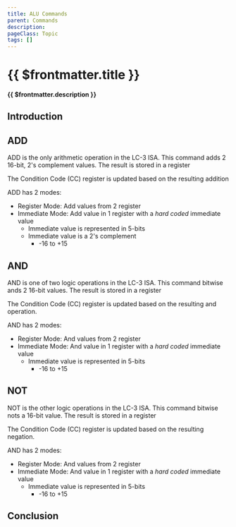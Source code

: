```yaml
---
title: ALU Commands
parent: Commands
description: 
pageClass: Topic
tags: []
---
```


# {{ $frontmatter.title }}
**{{ $frontmatter.description }}**

<KeyConcepts :ConceptArray= "[
{
  Concept:'Software in much more useful if it can interacts with users and other systems',
  Details:'Accepting input and providing outputs to/from a user or other system allows software to solve more complicated problems.'
}
]" />

## Introduction

## ADD

ADD is the only arithmetic operation in the LC-3 ISA. This command adds 2 16-bit, 2's complement values. The result is stored in a register

The Condition Code (CC) register is updated based on the resulting addition

ADD has 2 modes:
- Register Mode: Add values from 2 register
- Immediate Mode: Add value in 1 register with a *hard coded* immediate value
    - Immediate value is represented in 5-bits
    - Immediate value is a 2's complement
        - -16 to +15

<LC3Instruction opName="ADD (Register Mode)" :bitPattern="{OpCode:'0001', DR: '000', SR1:'000',Mode:'1',unused:'00',SR2:'000'}" :descriptions="[{OPCode:''},{DR:'Destination Register'},{SR1:'Source Register 1'}, {Mode:'1 indicates Immediate Mode'}, {unused: 'not used in Register Mode'},{SR2:'Source Register 2' }]"  :examples="['ADD R3, R1, R2 ; sum values in registers 1 and 2, store result in R3', 'ADD R3, R2, R2 ; Add R2 to itself, store result in R3', 'ADD R3, R3, R3 ; Add value in R3 to itself, store result in R3']"/>

<LC3Instruction opName="ADD (Immediate Mode)" :bitPattern="{OpCode:'0001', DR: '000', SR1:'000',Mode:'0',IMM5:'00000'}" :descriptions="[{OPCode:''},{DR:'Destination Register'},{SR1:'Source Register 1'}, {Mode:'0 indicates Register Mode'}, {IMM5: '5-bit immediate value' }]"  :examples="['ADD R3, R1, #1 ; add values in register 1 with 1, store result in R3', 'ADD R3, R2, #-4 ; add values in register 2 with -4, store result in R3', 'ADD R3, R3, xB ; Add value in R3 to hex value B (11 in base 10)), store result in R3']"/>

## AND

AND is one of two logic operations in the LC-3 ISA. This command bitwise ands 2 16-bit values. The result is stored in a register

The Condition Code (CC) register is updated based on the resulting and operation.

AND has 2 modes:
- Register Mode: And values from 2 register
- Immediate Mode: And value in 1 register with a *hard coded* immediate value
    - Immediate value is represented in 5-bits
        - -16 to +15

<LC3Instruction opName="AND (Register Mode)" :bitPattern="{OpCode:'0101', DR: '000', SR1:'000',Mode:'1',unused:'00',SR2:'000'}" :descriptions="[{OPCode:''},{DR:'Destination Register'},{SR1:'Source Register 1'}, {Mode:'1 indicates Immediate Mode'}, {unused: 'not used in Register Mode'},{SR2:'Source Register 2' }]"  :examples="['AND R3, R1, R2 ; And values in registers 1 and 2, store result in R3', 'AND R3, R2, R2 ; And R2 to itself, store result in R3', 'AND R3, R3, R3 ; And value in R3 to itself, store result in R3']"/>

<LC3Instruction opName="AND (Immediate Mode)" :bitPattern="{OpCode:'0101', DR: '000', SR1:'000',Mode:'0',IMM5:'00000'}" :descriptions="[{OPCode:''},{DR:'Destination Register'},{SR1:'Source Register 1'}, {Mode:'0 indicates Register Mode'}, {IMM5: '5-bit immediate value' }]"  :examples="['AND R3, R1, #1 ; and values in register 1 with 1, store result in R3', 'AND R3, R2, #-4 ; and values in register 2 with -4, store result in R3', 'AND R3, R3, xB ; And value in R3 to hex value B (11 in base 10)), store result in R3']"/>

## NOT

NOT is the other logic operations in the LC-3 ISA. This command bitwise nots a 16-bit value. The result is stored in a register

The Condition Code (CC) register is updated based on the resulting negation.

AND has 2 modes:
- Register Mode: And values from 2 register
- Immediate Mode: And value in 1 register with a *hard coded* immediate value
    - Immediate value is represented in 5-bits
        - -16 to +15

<LC3Instruction opName="NOT (Register Mode)" :bitPattern="{OpCode:'1001', DR: '000', SR:'000',unused:'000000'}" :descriptions="[{OPCode:''},{DR:'Destination Register'},{SR1:'Source Register'}, {unused: 'not used in Register Mode'}]"  :examples="['NOT R3, R3 ; Not value in R3, store result in R3', 'NOT R3, R2 ; Not value in R2, store result in R3']"/>

## Conclusion